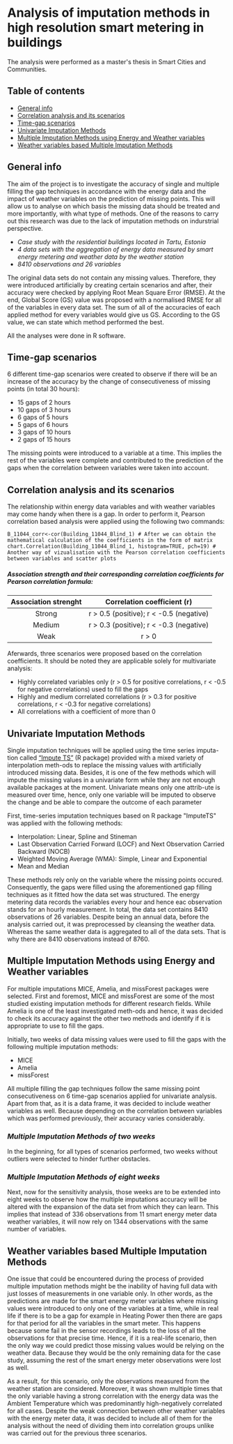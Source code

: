 # Analysis of imputation methods in high resolution smart metering in buildings
The analysis were performed as a master's thesis in Smart Cities and Communities. 

## Table of contents
* [General info](#general-info)
* [Correlation analysis and its scenarios](#correlation-analysis-and-its-scenarios)
* [Time-gap scenarios](#time-gap-scenarios)
* [Univariate Imputation Methods](#univariate-imputation-methods) 
* [Multiple Imputation Methods using Energy and Weather variables](#multiple-imputation-methods-using-energy-and-weather-variables) 
* [Weather variables based Multiple Imputation Methods](#weather-variables-based-multiple-imputation-methods)

## General info

The aim of the project is to investigate the accuracy of single and multiple filling the gap techniques in accordance with the energy data and the impact of weather variables on the prediction of missing points. This will allow us to analyse on which basis the missing data should be treated and more importantly, with what type of methods. One of the reasons to carry out this research was due to the lack of imputation methods on indurstrial perspective.

- *Case study with the residential buildings located in Tartu, Estonia*
- *4 data sets with the aggregation of energy data measured by smart energy metering and weather data by the weather station*
- *8410 observations and 26 variables*

The original data sets do not contain any missing values. Therefore, they were introduced artificially by creating certain scenarios and after, their accuracy were checked by applying Root Mean Square Error (RMSE). At the end, Global Score (GS) value was proposed with a normalised RMSE for all of the variables in every data set. The sum of all of the accuracies of each applied method for every variables would give us GS. According to the GS value, we can state which method performed the best.

All the analyses were done in R software.

## Time-gap scenarios

6 different time-gap scenarios were created to observe if there will be an increase of the accuracy by the change of consecutiveness of missing points (in total 30 hours):
 
- 15 gaps of 2 hours
- 10 gaps of 3 hours
- 6 gaps of 5 hours
- 5 gaps of 6 hours
- 3 gaps of 10 hours
- 2 gaps of 15 hours

The missing points were introduced to a variable at a time. This implies the rest of the variables were complete and contributed to the prediction of the gaps when the correlation between variables were taken into account.

## Correlation analysis and its scenarios

The relationship within energy data variables and with weather variables may come handy when there is a gap. In order to perform it, Pearson correlation based analysis were applied using the following two commands:
```
B_11044_corr<-cor(Building_11044_Blind_1) # After we can obtain the mathematical calculation of the coefficients in the form of matrix
chart.Correlation(Building_11044_Blind_1, histogram=TRUE, pch=19) # Another way of vizualisation with the Pearson correlation coefficients between variables and scatter plots
```
##### Association strength and their corresponding correlation coefficients for Pearson correlation formula:

|Association strenght|Correlation coefficient (r)|
| :------------------: | :-------------------------: |
|Strong| r > 0.5 (positive); r < -0.5 (negative)|
|Medium| r > 0.3 (positive); r < -0.3 (negative)|
|Weak| r > 0|

Aferwards, three scenarios were proposed based on the correlation coefficients. It should be noted they are applicable solely for multivariate analysis:

- Highly correlated variables only (r > 0.5 for positive correlations, r < -0.5 for negative correlations) used to fill the gaps
- Highly and medium correlated correlations (r > 0.3 for positive correlations, r < -0.3 for negative correlations)
- All correlations with a coefficient of more than 0


## Univariate Imputation Methods

Single imputation techniques will be applied using the time series imputa-tion called [“Impute TS”](https://cran.r-project.org/web/packages/imputeTS/imputeTS.pdf) (R package) provided with a mixed variety of interpolation meth-ods to replace the missing values with artificially introduced missing data. Besides, it is one of the few methods which will impute the missing values in a univariate form while they are not enough available packages at the moment. Univariate means only one attrib-ute is measured over time, hence, only one variable will be imputed to observe the change and be able to compare the outcome of each parameter

First, time-series imputation techniques based on R package "ImputeTS" was applied with the following methods:
- Interpolation: Linear, Spline and Stineman
- Last Observation Carried Forward (LOCF) and Next Observation Carried Backward (NOCB) 
- Weighted Moving Average (WMA): Simple, Linear and Exponential
- Mean and Median

These methods rely only on the variable where the missing points occured. Consequently, the gaps were filled using the aforementioned gap filling techniques as it fitted how the data set was structured. The energy metering data records the variables every hour and hence eac observation stands for an hourly measurement. In total, the data set contains 8410 observations of 26 variables. Despite being an annual data, before the analysis carried out, it was preprocessed by cleansing the weather data. Whereas the same weather data is aggregated to all of the data sets. That is why there are 8410 observations instead of 8760.

## Multiple Imputation Methods using Energy and Weather variables 

For multiple imputations MICE, Amelia, and missForest packages were selected. First and foremost, MICE and missForest are some of the most studied existing imputation methods for different research fields. While Amelia is one of the least investigated meth-ods and hence, it was decided to check its accuracy against the other two methods and identify if it is appropriate to use to fill the gaps.

Initially, two weeks of data missing values were used to fill the gaps with the following multiple imputation methods:
- MICE
- Amelia
- missForest

All multiple filling the gap techniques follow the same missing point consecutiveness on 6 time-gap scenarios applied for univariate analysis. Apart from that, as it is a data frame, it was decided to include weather variables as well. Because depending on the correlation between variables which was performed previously, their accuracy varies considerably.

### *Multiple Imputation Methods of two weeks*

In the beginning, for all types of scenarios performed, two weeks without outliers were selected to hinder further obstacles.


### *Multiple Imputation Methods of eight weeks*

Next, now for the sensitivity analysis, those weeks are to be extended into eight weeks to observe how the multiple imputations accuracy will be altered with the expansion of the data set from which they can learn. This implies that instead of 336 observations from 11 smart energy meter data weather variables, it will now rely on 1344 observations with the same number of variables.

## Weather variables based Multiple Imputation Methods

One issue that could be encountered during the process of provided multiple imputation methods might be the inability of having full data with just losses of measurements in one variable only. In other words, as the predictions are made for the smart energy meter variables where missing values were introduced to only one of the variables at a time, while in real life if there is to be a gap for example in Heating Power then there are gaps for that period for all the variables in the smart meter. This happens because some fail in the sensor recordings leads to the loss of all the observations for that precise time. Hence, if it is a real-life scenario, then the only way we could predict those missing values would be relying on the weather data. Because they would be the only remaining data for the case study, assuming the rest of the smart energy meter observations were lost as well.

As a result, for this scenario, only the observations measured from the weather station are considered. Moreover, it was shown multiple times that the only variable having a strong correlation with the energy data was the Ambient Temperature which was predominantly high-negatively correlated for all cases. Despite the weak connection between other weather variables with the energy meter data, it was decided to include all of them for the analysis without the need of dividing them into correlation groups unlike was carried out for the previous three scenarios.
